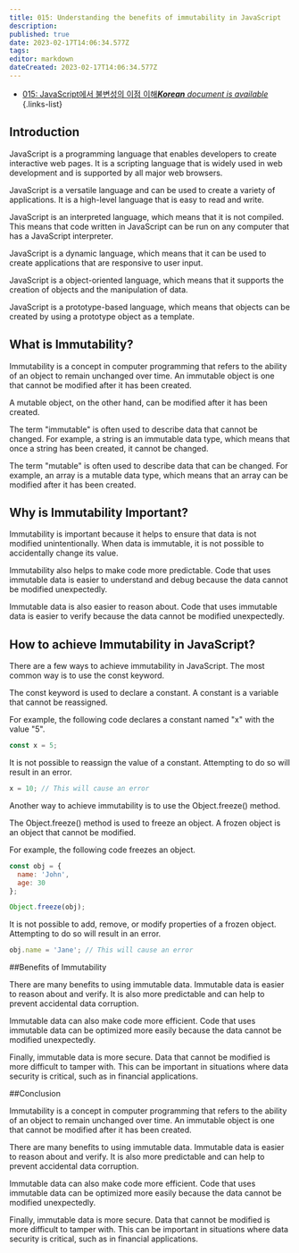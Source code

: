 ```yaml
---
title: 015: Understanding the benefits of immutability in JavaScript
description: 
published: true
date: 2023-02-17T14:06:34.577Z
tags: 
editor: markdown
dateCreated: 2023-02-17T14:06:34.577Z
---
```


- [015: JavaScript에서 불변성의 이점 이해***Korean** document is available*](/ko/Knowledge-base/Functional_JavaScript/Learning/015-understanding-the-benefits-of-immutability-in-javascript)
{.links-list}


## Introduction

JavaScript is a programming language that enables developers to create interactive web pages. It is a scripting language that is widely used in web development and is supported by all major web browsers.

JavaScript is a versatile language and can be used to create a variety of applications. It is a high-level language that is easy to read and write.

JavaScript is an interpreted language, which means that it is not compiled. This means that code written in JavaScript can be run on any computer that has a JavaScript interpreter.

JavaScript is a dynamic language, which means that it can be used to create applications that are responsive to user input.

JavaScript is a object-oriented language, which means that it supports the creation of objects and the manipulation of data.

JavaScript is a prototype-based language, which means that objects can be created by using a prototype object as a template.

## What is Immutability?

Immutability is a concept in computer programming that refers to the ability of an object to remain unchanged over time. An immutable object is one that cannot be modified after it has been created.

A mutable object, on the other hand, can be modified after it has been created.

The term "immutable" is often used to describe data that cannot be changed. For example, a string is an immutable data type, which means that once a string has been created, it cannot be changed.

The term "mutable" is often used to describe data that can be changed. For example, an array is a mutable data type, which means that an array can be modified after it has been created.

## Why is Immutability Important?

Immutability is important because it helps to ensure that data is not modified unintentionally. When data is immutable, it is not possible to accidentally change its value.

Immutability also helps to make code more predictable. Code that uses immutable data is easier to understand and debug because the data cannot be modified unexpectedly.

Immutable data is also easier to reason about. Code that uses immutable data is easier to verify because the data cannot be modified unexpectedly.

## How to achieve Immutability in JavaScript?

There are a few ways to achieve immutability in JavaScript. The most common way is to use the const keyword.

The const keyword is used to declare a constant. A constant is a variable that cannot be reassigned.

For example, the following code declares a constant named "x" with the value "5".

```javascript
const x = 5;
```

It is not possible to reassign the value of a constant. Attempting to do so will result in an error.

```javascript
x = 10; // This will cause an error
```

Another way to achieve immutability is to use the Object.freeze() method.

The Object.freeze() method is used to freeze an object. A frozen object is an object that cannot be modified.

For example, the following code freezes an object.

```javascript
const obj = {
  name: 'John',
  age: 30
};

Object.freeze(obj);
```

It is not possible to add, remove, or modify properties of a frozen object. Attempting to do so will result in an error.

```javascript
obj.name = 'Jane'; // This will cause an error
```

##Benefits of Immutability

There are many benefits to using immutable data. Immutable data is easier to reason about and verify. It is also more predictable and can help to prevent accidental data corruption.

Immutable data can also make code more efficient. Code that uses immutable data can be optimized more easily because the data cannot be modified unexpectedly.

Finally, immutable data is more secure. Data that cannot be modified is more difficult to tamper with. This can be important in situations where data security is critical, such as in financial applications.

##Conclusion

Immutability is a concept in computer programming that refers to the ability of an object to remain unchanged over time. An immutable object is one that cannot be modified after it has been created.

There are many benefits to using immutable data. Immutable data is easier to reason about and verify. It is also more predictable and can help to prevent accidental data corruption.

Immutable data can also make code more efficient. Code that uses immutable data can be optimized more easily because the data cannot be modified unexpectedly.

Finally, immutable data is more secure. Data that cannot be modified is more difficult to tamper with. This can be important in situations where data security is critical, such as in financial applications.